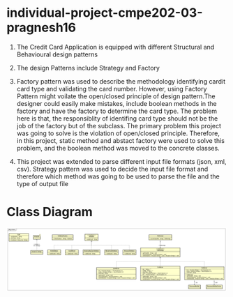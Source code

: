 # individual-project-cmpe202-03-pragnesh16

1. The Credit Card Application is equipped with different Structural and Behavioural design patterns

2. The design Patterns include Strategy and Factory

3. Factory pattern was used to describe the methodology identifying cardit card type and validating the card number. However, using Factory Pattern might voilate the open/closed principle of design pattern.The designer could easily make mistakes, include boolean methods in the factory and have the factory to determine the card type. The problem here is that, the responsiblity of identifing card type should not be the job of the factory but of the subclass. The primary problem this project was going to solve is the violation of open/closed principle. Therefore, in this project, static method and abstact factory were used to solve this problem, and the boolean method was moved to the concrete classes.

4. This project was extended to parse different input file formats (json, xml, csv). Strategy pattern was used to decide the input file format and therefore which method was going to be used to parse the file and the type of output file

# Class Diagram
<img src="images/Class Diagram1.png"/>
